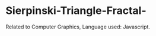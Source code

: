 Sierpinski-Triangle-Fractal-
============================

Related to Computer Graphics, Language used: Javascript.
